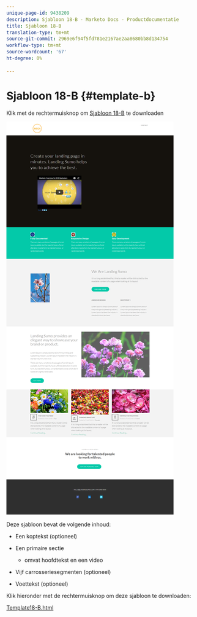 ```yaml
---
unique-page-id: 9438209
description: Sjabloon 18-B - Marketo Docs - Productdocumentatie
title: Sjabloon 18-B
translation-type: tm+mt
source-git-commit: 2969e6f94f5fd781e2167ae2aa8680bb8d134754
workflow-type: tm+mt
source-wordcount: '67'
ht-degree: 0%

---
```



# Sjabloon 18-B {#template-b}

Klik met de rechtermuisknop om [Sjabloon 18-B](http://docs.marketo.com/download/attachments/9438209/template-18b.html?version=1&amp;modificationdate=1439843194000&amp;api=v2) te downloaden

![](assets/image2015-8-17-18-3a6-3a30.png)

Deze sjabloon bevat de volgende inhoud:

* Een koptekst (optioneel)
* Een primaire sectie

   * omvat hoofdtekst en een video

* Vijf carrosseriesegmenten (optioneel)
* Voettekst (optioneel)

Klik hieronder met de rechtermuisknop om deze sjabloon te downloaden:

[Template18-B.html](http://docs.marketo.com/download/attachments/9438209/template-18b.html?version=1&amp;modificationdate=1439843194000&amp;api=v2)
